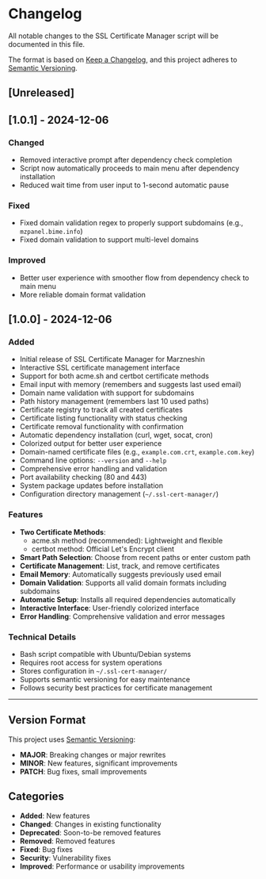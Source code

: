 # Changelog

All notable changes to the SSL Certificate Manager script will be documented in this file.

The format is based on [Keep a Changelog](https://keepachangelog.com/en/1.0.0/),
and this project adheres to [Semantic Versioning](https://semver.org/spec/v2.0.0.html).

## [Unreleased]

## [1.0.1] - 2024-12-06

### Changed
- Removed interactive prompt after dependency check completion
- Script now automatically proceeds to main menu after dependency installation
- Reduced wait time from user input to 1-second automatic pause

### Fixed
- Fixed domain validation regex to properly support subdomains (e.g., `mzpanel.bime.info`)
- Fixed domain validation to support multi-level domains

### Improved
- Better user experience with smoother flow from dependency check to main menu
- More reliable domain format validation

## [1.0.0] - 2024-12-06

### Added
- Initial release of SSL Certificate Manager for Marzneshin
- Interactive SSL certificate management interface
- Support for both acme.sh and certbot certificate methods
- Email input with memory (remembers and suggests last used email)
- Domain name validation with support for subdomains
- Path history management (remembers last 10 used paths)
- Certificate registry to track all created certificates
- Certificate listing functionality with status checking
- Certificate removal functionality with confirmation
- Automatic dependency installation (curl, wget, socat, cron)
- Colorized output for better user experience
- Domain-named certificate files (e.g., `example.com.crt`, `example.com.key`)
- Command line options: `--version` and `--help`
- Comprehensive error handling and validation
- Port availability checking (80 and 443)
- System package updates before installation
- Configuration directory management (`~/.ssl-cert-manager/`)

### Features
- **Two Certificate Methods**:
  - acme.sh method (recommended): Lightweight and flexible
  - certbot method: Official Let's Encrypt client
- **Smart Path Selection**: Choose from recent paths or enter custom path
- **Certificate Management**: List, track, and remove certificates
- **Email Memory**: Automatically suggests previously used email
- **Domain Validation**: Supports all valid domain formats including subdomains
- **Automatic Setup**: Installs all required dependencies automatically
- **Interactive Interface**: User-friendly colorized interface
- **Error Handling**: Comprehensive validation and error messages

### Technical Details
- Bash script compatible with Ubuntu/Debian systems
- Requires root access for system operations
- Stores configuration in `~/.ssl-cert-manager/`
- Supports semantic versioning for easy maintenance
- Follows security best practices for certificate management

---

## Version Format

This project uses [Semantic Versioning](https://semver.org/):
- **MAJOR**: Breaking changes or major rewrites
- **MINOR**: New features, significant improvements  
- **PATCH**: Bug fixes, small improvements

## Categories

- **Added**: New features
- **Changed**: Changes in existing functionality
- **Deprecated**: Soon-to-be removed features
- **Removed**: Removed features
- **Fixed**: Bug fixes
- **Security**: Vulnerability fixes
- **Improved**: Performance or usability improvements
